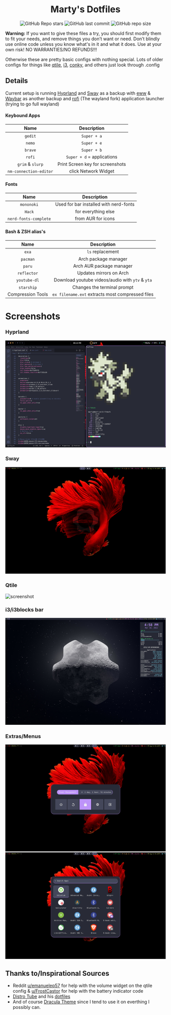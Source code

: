 <div align="center">

# Marty's Dotfiles

![GitHub Repo stars](https://img.shields.io/github/stars/Marty1820/dotfiles?style=for-the-badge&labelColor=44475a&color=bd93f9) ![GitHub last commit](https://img.shields.io/github/last-commit/Marty1820/dotfiles?style=for-the-badge&labelColor=44475a&color=bd93f9) ![GitHub repo size](https://img.shields.io/github/repo-size/Marty1820/dotfiles?style=for-the-badge&labelColor=44475a&color=bd93f9)

</div>

**Warning:** If you want to give these files a try, you should first modify them to fit your needs, and remove things you don’t want or need. Don’t blindly use online code unless you know what's in it and what it does. Use at your own risk! NO WARRANTIES/NO REFUNDS!!!

Otherwise these are pretty basic configs with nothing special. Lots of older configs for things like [qtile](http://www.qtile.org), [i3](https://i3wm.org/docs/), [conky](<https://en.wikipedia.org/wiki/Conky_(software)>), and others just look through .config

## Details

Current setup is running [Hyprland](https://hyprland.org/) and [Sway](https://swaywm.org/) as a backup with [eww](https://elkowar.github.io/eww/eww.html) & [Waybar](https://github.com/Alexays/Waybar) as another backup and [rofi](https://github.com/davatorium/rofi) (The wayland fork) application launcher (trying to go full wayland)

#### Keybound Apps

|          Name          |           Description            |
| :--------------------: | :------------------------------: |
|        `gedit`         |           `Super + a`            |
|         `nemo`         |           `Super + e`            |
|        `brave`         |           `Super + b`            |
|        `rofi`        |    `Super + d` = applications    |
|    `grim` & `slurp`    | Print Screen key for screenshots |
| `nm-connection-editor` |       click Network Widget       |

#### Fonts

|         Name          |              Description               |
| :-------------------: | :------------------------------------: |
|      `mononoki`       | Used for bar installed with nerd-fonts |
|      `Hack`           |          for everything else           |
| `nerd-fonts-complete` |           from AUR for icons           |

#### Bash & ZSH alias's

|       Name        |                   Description                    |
| :---------------: | :----------------------------------------------: |
|       `exa`       |                 `ls` replacement                 |
|     `pacman`      |               Arch package manager               |
|      `paru`       |             Arch AUR package manager             |
|    `reflector`    |             Updates mirrors on Arch              |
|   `youtube-dl`    | Download youtube videos/audio with `ytv` & `yta` |
|    `starship`     |           Changes the terminal prompt            |
| Compression Tools | `ex filename.ext` extracts most compressed files |

# Screenshots

### Hyprland

![screenshot](.screenshots/hyprland.png)

### Sway

![screenshot](.screenshots/Sway.png)

### Qtile

![screenshot](.screenshots/qtile.png)

### i3/i3blocks bar

![screenshot](.screenshots/i3.png)

### Extras/Menus

![screenshot](.screenshots/logout-menu.png)
![screenshot](.screenshots/apps-menu.png)

## Thanks to/Inspirational Sources

- Reddit [u/emanuelep57](https://www.reddit.com/user/emanuelep57) for help with the volume widget on the qtile config & [u/FrostCastor](https://www.reddit.com/user/FrostCastor) for help with the battery indicator code
- [Distro Tube](https://distro.tube/) and his [dotfiles](https://gitlab.com/dwt1/dotfiles)
- And of course [Dracula Theme](https://github.com/dracula/dracula-theme) since I tend to use it on everthing I possibly can.
